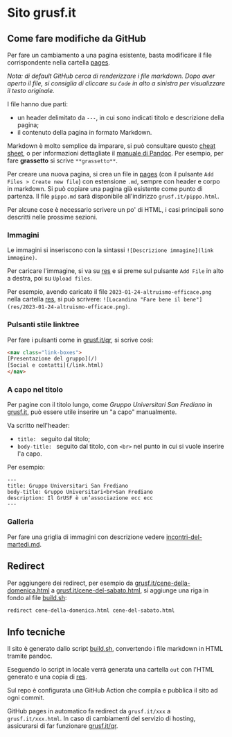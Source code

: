 # Sito grusf.it

## Come fare modifiche da GitHub

Per fare un cambiamento a una pagina esistente, basta modificare il file corrispondente nella cartella [pages](pages).

*Nota: di default GitHub cerca di renderizzare i file markdown. Dopo aver aperto il file, si consiglia di cliccare su `Code` in alto a sinistra per visualizzare il testo originale.*

I file hanno due parti:

- un header delimitato da `---`, in cui sono indicati titolo e descrizione della pagina;
- il contenuto della pagina in formato Markdown.

Markdown è molto semplice da imparare, si può consultare questo [cheat sheet](https://www.markdownguide.org/cheat-sheet/), o per informazioni dettagliate il [manuale di Pandoc](https://pandoc.org/MANUAL.html#pandocs-markdown). Per esempio, per fare **grassetto** si scrive `**grassetto**`.

Per creare una nuova pagina, si crea un file in [pages](pages) (con il pulsante `Add Files > Create new file`) con estensione `.md`, sempre con header e corpo in markdown. Si può copiare una pagina già esistente come punto di partenza. Il file `pippo.md` sarà disponibile all'indirizzo `grusf.it/pippo.html`.

Per alcune cose è necessario scrivere un po' di HTML, i casi principali sono descritti nelle prossime sezioni.

### Immagini

Le immagini si inseriscono con la sintassi `![Descrizione immagine](link immagine)`.

Per caricare l'immagine, si va su [res](pages/res) e si preme sul pulsante `Add File` in alto a destra, poi su `Upload files`.

Per esempio, avendo caricato il file `2023-01-24-altruismo-efficace.png` nella cartella [res](pages/res), si può scrivere: `![Locandina "Fare bene il bene"](res/2023-01-24-altruismo-efficace.png)`.

### Pulsanti stile linktree

Per fare i pulsanti come in [grusf.it/qr](https://grusf.it/qr.html), si scrive così:

```html
<nav class="link-boxes">
[Presentazione del gruppo](/)
[Social e contatti](/link.html)
</nav>
```

### A capo nel titolo

Per pagine con il titolo lungo, come *Gruppo Universitari San Frediano* in [grusf.it](https://grusf.it), può essere utile inserire un "a capo" manualmente.

Va scritto nell'header:
- `title: ` seguito dal titolo;
- `body-title: ` seguito dal titolo, con `<br>` nel punto in cui si vuole inserire l'a capo.

Per esempio:

```
---
title: Gruppo Universitari San Frediano
body-title: Gruppo Universitari<br>San Frediano
description: Il GrUSF è un’associazione ecc ecc
---
```

### Galleria

Per fare una griglia di immagini con descrizione vedere [incontri-del-martedi.md](pages/incontri-del-martedi.md).

## Redirect

Per aggiungere dei redirect, per esempio da [grusf.it/cene-della-domenica.html](https://grusf.it/cene-della-domenica.html) a [grusf.it/cene-del-sabato.html](https://grusf.it/cene-del-sabato.html), si aggiunge una riga in fondo al file [build.sh](build.sh):

```sh
redirect cene-della-domenica.html cene-del-sabato.html
```

## Info tecniche

Il sito è generato dallo script [build.sh](build.sh), convertendo i file markdown in HTML tramite pandoc.

Eseguendo lo script in locale verrà generata una cartella `out` con l'HTML generato e una copia di [res](pages/res).

Sul repo è configurata una GitHub Action che compila e pubblica il sito ad ogni commit.

GitHub pages in automatico fa redirect da `grusf.it/xxx` a `grusf.it/xxx.html`. In caso di cambiamenti del servizio di hosting, assicurarsi di far funzionare [grusf.it/qr](https://grusf.it/qr).
